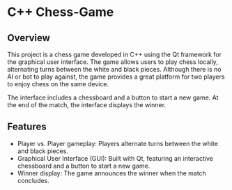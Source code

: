 # C++ Chess-Game
## Overview
This project is a chess game developed in C++ using the Qt framework for the graphical user interface. The game allows users to play chess locally, alternating turns between the white and black pieces. Although there is no AI or bot to play against, the game provides a great platform for two players to enjoy chess on the same device.

The interface includes a chessboard and a button to start a new game. At the end of the match, the interface displays the winner.

## Features
- Player vs. Player gameplay: Players alternate turns between the white and black pieces.
- Graphical User Interface (GUI): Built with Qt, featuring an interactive chessboard and a button to start a new game.
- Winner display: The game announces the winner when the match concludes.
